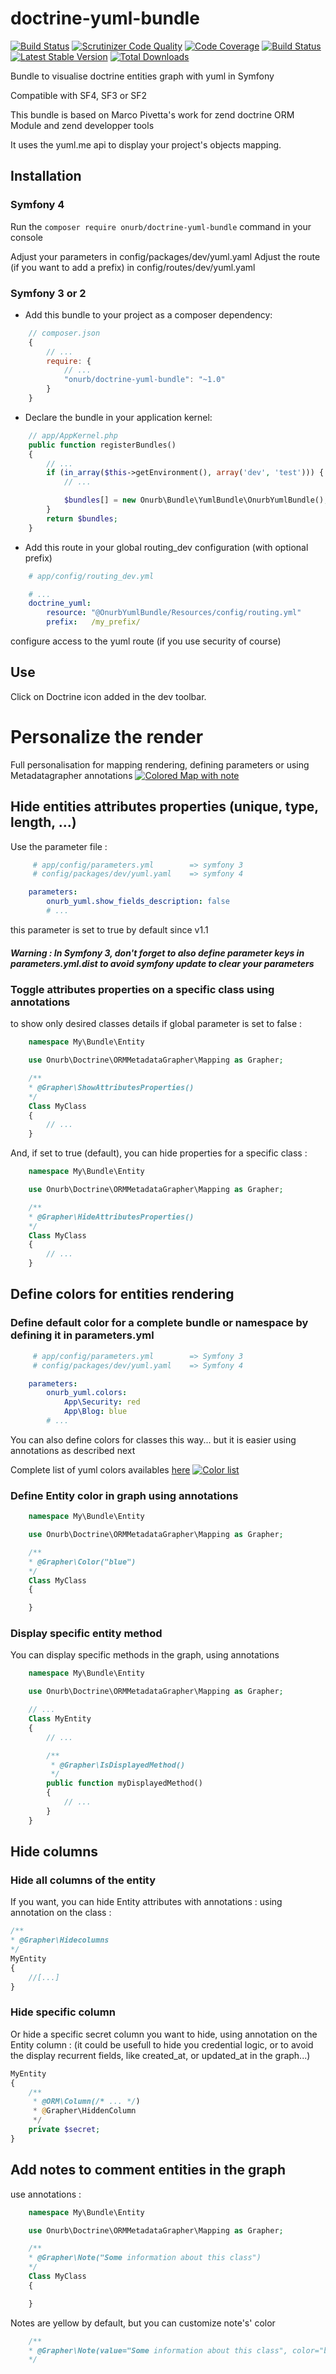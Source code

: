 # doctrine-yuml-bundle

[![Build Status](https://travis-ci.org/Nono1971/doctrine-yuml-bundle.svg?branch=master)](https://travis-ci.org/Nono1971/doctrine-yuml-bundle) [![Scrutinizer Code Quality](https://scrutinizer-ci.com/g/Nono1971/doctrine-yuml-bundle/badges/quality-score.png?b=master)](https://scrutinizer-ci.com/g/Nono1971/doctrine-yuml-bundle/?branch=master) [![Code Coverage](https://scrutinizer-ci.com/g/Nono1971/doctrine-yuml-bundle/badges/coverage.png?b=master)](https://scrutinizer-ci.com/g/Nono1971/doctrine-yuml-bundle/?branch=master) [![Build Status](https://scrutinizer-ci.com/g/Nono1971/doctrine-yuml-bundle/badges/build.png?b=master)](https://scrutinizer-ci.com/g/Nono1971/doctrine-yuml-bundle/build-status/master) [![Latest Stable Version](https://poser.pugx.org/onurb/doctrine-yuml-bundle/v/stable)](https://packagist.org/packages/onurb/doctrine-yuml-bundle) [![Total Downloads](https://poser.pugx.org/onurb/doctrine-yuml-bundle/downloads)](https://packagist.org/packages/onurb/doctrine-yuml-bundle)

Bundle to visualise doctrine entities graph with yuml in Symfony

Compatible with SF4, SF3 or SF2

This bundle is based on Marco Pivetta's work for zend doctrine ORM Module and zend developper tools

It uses the yuml.me api to display your project's objects mapping.


## Installation
### Symfony 4

  Run the `composer require onurb/doctrine-yuml-bundle` command in your console

  Adjust your parameters in config/packages/dev/yuml.yaml
  Adjust the route (if you want to add a prefix) in config/routes/dev/yuml.yaml

### Symfony 3 or 2
- Add this bundle to your project as a composer dependency:
```javascript
    // composer.json
    {
        // ...
        require: {
            // ...
            "onurb/doctrine-yuml-bundle": "~1.0"
        }
    }
```

- Declare the bundle in your application kernel:
```php
    // app/AppKernel.php
    public function registerBundles()
    {
        // ...
        if (in_array($this->getEnvironment(), array('dev', 'test'))) {
            // ...

            $bundles[] = new Onurb\Bundle\YumlBundle\OnurbYumlBundle();
        }
        return $bundles;
    }
```

- Add this route in your global routing_dev configuration (with optional prefix)
```yml
    # app/config/routing_dev.yml

    # ...
    doctrine_yuml:
        resource: "@OnurbYumlBundle/Resources/config/routing.yml"
        prefix:   /my_prefix/
```

configure access to the yuml route (if you use security of course)

## Use
Click on Doctrine icon added in the dev toolbar.

# Personalize the render
Full personalisation for mapping rendering, defining parameters or using Metadatagrapher annotations
[![Colored Map with note](http://yuml.me/23e34ac0)](http://yuml.me/23e34ac0)

## Hide entities attributes properties (unique, type, length, ...)
Use the parameter file :
```yml
     # app/config/parameters.yml        => symfony 3
     # config/packages/dev/yuml.yaml    => symfony 4

    parameters:
        onurb_yuml.show_fields_description: false
        # ...
```
this parameter is set to true by default since v1.1

##### Warning : In Symfony 3, don't forget to also define parameter keys in parameters.yml.dist to avoid symfony update to clear your parameters

### Toggle attributes properties on a specific class using annotations
to show only desired classes details if global parameter is set to false :
```php
    namespace My\Bundle\Entity

    use Onurb\Doctrine\ORMMetadataGrapher\Mapping as Grapher;

    /**
    * @Grapher\ShowAttributesProperties()
    */
    Class MyClass
    {
        // ...
    }
```

And, if set to true (default), you can hide properties for a specific class :
```php
    namespace My\Bundle\Entity

    use Onurb\Doctrine\ORMMetadataGrapher\Mapping as Grapher;

    /**
    * @Grapher\HideAttributesProperties()
    */
    Class MyClass
    {
        // ...
    }
```

## Define colors for entities rendering
### Define default color for a complete bundle or namespace by defining it in parameters.yml
```yml
     # app/config/parameters.yml        => Symfony 3
     # config/packages/dev/yuml.yaml    => Symfony 4

    parameters:
        onurb_yuml.colors:
            App\Security: red
            App\Blog: blue
        # ...
```

You can also define colors for classes this way... but it is easier using annotations as described next

Complete list of yuml colors availables [here](http://yuml.me/69f3a9ba.svg)
                                       [![Color list](http://yuml.me/69f3a9ba.svg)](http://yuml.me/69f3a9ba.svg)

### Define Entity color in graph using annotations
```php
    namespace My\Bundle\Entity

    use Onurb\Doctrine\ORMMetadataGrapher\Mapping as Grapher;

    /**
    * @Grapher\Color("blue")
    */
    Class MyClass
    {

    }
```

### Display specific entity method
You can display specific methods in the graph, using annotations
```php
    namespace My\Bundle\Entity

    use Onurb\Doctrine\ORMMetadataGrapher\Mapping as Grapher;

    // ...
    Class MyEntity
    {
        // ...

        /**
         * @Grapher\IsDisplayedMethod()
         */
        public function myDisplayedMethod()
        {
            // ...
        }
    }
```
## Hide columns
### Hide all columns of the entity
If you want, you can hide Entity attributes with annotations : using annotation on the class :

```php
/**
* @Grapher\Hidecolumns
*/
MyEntity
{
    //[...]
}
```
### Hide specific column
Or hide a specific secret column you want to hide, using annotation on the Entity column :
(it could be usefull to hide you credential logic, or to avoid the display recurrent fields,
like created_at, or updated_at in the graph...)

```php
MyEntity
{
    /**
     * @ORM\Column(/* ... */)
     * @Grapher\HiddenColumn
     */
    private $secret;
}
```

## Add notes to comment entities in the graph
use annotations :
```php
    namespace My\Bundle\Entity

    use Onurb\Doctrine\ORMMetadataGrapher\Mapping as Grapher;

    /**
    * @Grapher\Note("Some information about this class")
    */
    Class MyClass
    {

    }
```
Notes are yellow by default, but you can customize note's' color
```php
    /**
    * @Grapher\Note(value="Some information about this class", color="blue")
    */
```
